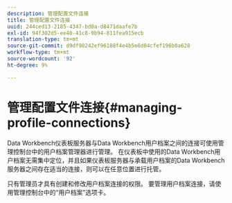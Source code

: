 ```yaml
---
description: 管理配置文件连接
title: 管理配置文件连接
uuid: 244ced13-2185-4347-bd0a-d8471daafe7b
exl-id: 94f302d5-ee40-41c8-9b94-811fea915ecb
translation-type: tm+mt
source-git-commit: d9df90242ef96188f4e4b5e6d04cfef196b0a628
workflow-type: tm+mt
source-wordcount: '92'
ht-degree: 9%

---
```


# 管理配置文件连接{#managing-profile-connections}

Data Workbench仪表板服务器与Data Workbench用户档案之间的连接可使用管理控制台中的用户档案管理器进行管理。 在仪表板中使用的Data Workbench用户档案无需集中定位，并且如果仪表板服务器与承载用户档案的Data Workbench服务器之间存在适当的连接，则可以在任意位置进行托管。

只有管理员才具有创建和修改用户档案连接的权限。 要管理用户档案连接，请使用管理控制台中的“用户档案”选项卡。
